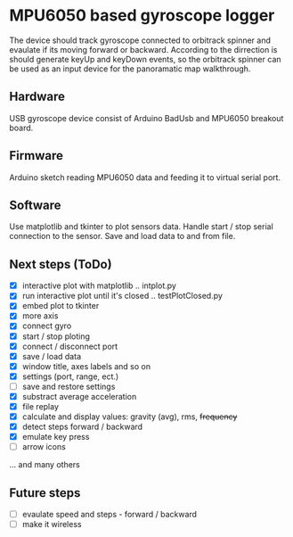 MPU6050 based gyroscope logger
==============================

The device should track gyroscope connected to orbitrack spinner and evaulate if its moving
forward or backward. According to the dirrection is should generate keyUp and keyDown events,
so the orbitrack spinner can be used as an input device for the panoramatic map walkthrough.

## Hardware

USB gyroscope device consist of Arduino BadUsb and MPU6050 breakout board.

## Firmware

Arduino sketch reading MPU6050 data and feeding it to virtual serial port.

## Software

Use matplotlib and tkinter to plot sensors data.
Handle start / stop serial connection to the sensor.
Save and load data to and from file.

## Next steps (ToDo)

- [x] interactive plot with matplotlib .. intplot.py
- [x] run interactive plot until it's closed .. testPlotClosed.py
- [x] embed plot to tkinter
- [x] more axis
- [x] connect gyro
- [x] start / stop ploting
- [x] connect / disconnect port
- [x] save / load data
- [x] window title, axes labels and so on
- [x] settings (port, range, ect.)
- [ ] save and restore settings
- [x] substract average acceleration
- [x] file replay
- [x] calculate and display values: gravity (avg), rms, ~~frequency~~
- [x] detect steps forward / backward
- [x] emulate key press
- [ ] arrow icons

... and many others

## Future steps

- [ ] evaulate speed and steps - forward / backward
- [ ] make it wireless 
